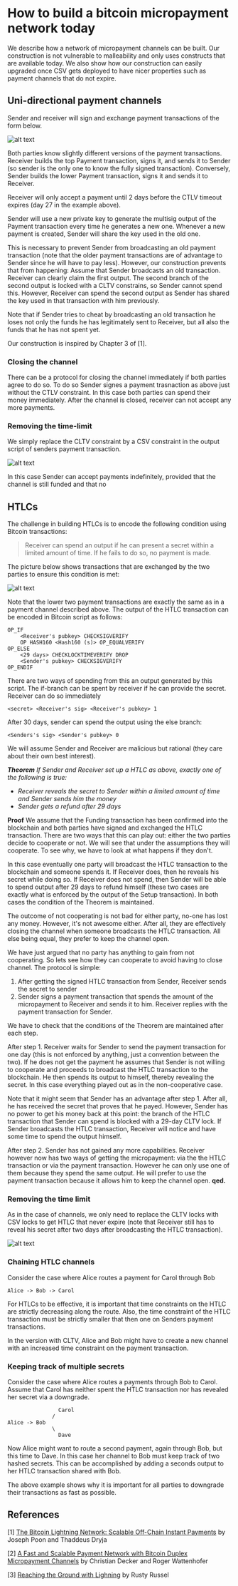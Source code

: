 # How to build a bitcoin micropayment network today

We describe how a network of micropayment channels can be built. Our construction is not vulnerable to malleability and only uses constructs that are available today. We also show how our construction can easily upgraded once CSV gets deployed to have nicer properties such as payment channels that do not expire. 

## Uni-directional payment channels

Sender and receiver will sign and exchange payment transactions of the form below.

![alt text](./ntl-channel-now.png "ntl-channel-now.png")

Both parties know slightly different versions of the payment transactions. Receiver builds the top Payment transaction, signs it, and sends it to Sender (so sender is the only one to know the fully signed transaction). Conversely, Sender builds the lower Payment transaction, signs it and sends it to Receiver. 

Receiver will only accept a payment until 2 days before the CTLV timeout expires (day 27 in the example above).

Sender will use a new private key to generate the multisig output of the Payment transaction every time he generates a new one. Whenever a new payment is created, Sender will share the key used in the old one.

This is necessary to prevent Sender from broadcasting an old payment transaction (note that the older payment transactions are of advantage to Sender since he will have to pay less). However, our construction prevents that from happening: Assume that Sender broadcasts an old transaction. Receiver can clearly claim the first output. The second branch of the second output is locked with a CLTV constrains, so Sender cannot spend this. However, Receiver can spend the second output as Sender has shared the key used in that transaction with him previously.

Note that if Sender tries to cheat by broadcasting an old transaction he loses not only the funds he has legitimately sent to Receiver, but all also the funds that he has not spent yet.

Our construction is inspired by Chapter 3 of [1]. 

### Closing the channel

There can be a protocol for closing the channel immediately if both parties agree to do so. To do so Sender signes a payment trasnaction as above just without the CTLV constraint. In this case both parties can spend their money immediately. After the channel is closed, receiver can not accept any more payments.

### Removing the time-limit

We simply replace the CLTV constraint by a CSV constraint in the output script of senders payment transaction.

![alt text](./ntl-channel-now.png "ntl-channel.png")

In this case Sender can accept payments indefinitely, provided that the channel is still funded and that no 


## HTLCs

The challenge in building HTLCs is to encode the following condition using Bitcoin transactions:

> Receiver can spend an output if he can present a secret within a limited amount of time. If he fails to do so, no payment is made.

The picture below shows transactions that are exchanged by the two parties to ensure this condition is met: 

![alt text](./non-malleable-now.png "non-malleable-now.png")

Note that the lower two payment transactions are exactly the same as in a payment channel described above. The output of the HTLC transaction can be encoded in Bitcoin script as follows:

	OP_IF
		<Receiver's pubkey> CHECKSIGVERIFY
		OP HASH160 <Hash160 (s)> OP_EQUALVERIFY 
	OP_ELSE
		<29 days> CHECKLOCKTIMEVERIFY DROP
		<Sender's pubkey> CHECKSIGVERIFY
	OP_ENDIF
	
There are two ways of spending from this an output generated by this script. The if-branch can be spent by receiver if he can provide the secret. Receiver can do so immediately

	<secret> <Receiver's sig> <Receiver's pubkey> 1

After 30 days, sender can spend the output using the else branch:

	<Senders's sig> <Sender's pubkey> 0

We will assume Sender and Receiver are malicious but rational (they care about their own best interest). 

*__Theorem__ If Sender and Receiver set up a HTLC as above, exactly one of the following is true:*

 * *Receiver reveals the secret to Sender within a limited amount of time and Sender sends him the money*
 * *Sender gets a refund after 29 days*

**Proof** We assume that the Funding transaction has been confirmed into the blockchain and both parties have signed and exchanged the HTLC transaction. There are two ways that this can play out: either the two parties decide to cooperate or not. We will see that under the assumptions they will cooperate. To see why, we have to look at what happens if they don't.

In this case eventually one party will broadcast the HTLC transaction to the blockchain and someone spends it. If Receiver does, then he reveals his secret while doing so. If Receiver does not spend, then Sender will be able to spend output after 29 days to refund himself (these two cases are exactly what is enforced by the output of the Setup transaction). In both cases the condition of the Theorem is maintained.

The outcome of not cooperating is not bad for either party, no-one has lost any money. However, it's not awesome either. After all, they are effectively closing the channel when someone broadcasts the HTLC transaction. All else being equal, they prefer to keep the channel open.

We have just argued that no party has anything to gain from not cooperating. So lets see how they can cooperate to avoid having to close channel. The protocol is simple:

1. After getting the signed HTLC transaction from Sender, Receiver sends the secret to sender
2. Sender signs a payment transaction that spends the amount of the micropayment to Receiver and sends it to him. Receiver replies with the payment transaction for Sender.

We have to check that the conditions of the Theorem are maintained after each step.

After step 1. Receiver waits for Sender to send the payment transaction for one day (this is not enforced by anything, just a convention between the two). If he does not get the payment he assumes that Sender is not willing to cooperate and proceeds to broadcast the HTLC transaction to the blockchain. He then spends its output to himself, thereby revealing the secret. In this case everything played out as in the non-cooperative case. 

Note that it might seem that Sender has an advantage after step 1. After all, he has received the secret that proves that he payed. However, Sender has no power to get his money back at this point: the branch of the HTLC transaction that Sender can spend is blocked with a 29-day CLTV lock. If Sender broadcasts the HTLC transaction, Receiver will notice and have some time to spend the output himself.

After step 2. Sender has not gained any more capabilities. Receiver however now has two ways of getting the micropayment: via the the HTLC transaction or via the payment transaction. However he can only use one of them because they spend the same output. He will prefer to use the payment transaction because it allows him to keep the channel open. **qed.**


### Removing the time limit

As in the case of channels, we only need to replace the CLTV locks with CSV locks to get HTLC that never expire (note that Receiver still has to reveal his secret after two days after broadcasting the HTLC transaction). 

![alt text](./non-malleable.png "non-malleable.png")

### Chaining HTLC channels

Consider the case where Alice routes a payment for Carol through Bob
    
    Alice -> Bob -> Carol
    
For HTLCs to be effective, it is important that time constraints on the HTLC are strictly decreasing along the route. Also, the time constraint of the HTLC transaction must be strictly smaller that then one on Senders payment transactions. 

In the version with CLTV, Alice and Bob might have to create a new channel with an increased time constraint on the payment transaction.

### Keeping track of multiple secrets

Consider the case where Alice routes a payments through Bob to Carol. Assume that Carol has neither spent the HTLC transaction nor has revealed her secret via a downgrade.


	                Carol
	              /
    Alice -> Bob
	              \
	                Dave

Now Alice might want to route a second payment, again through Bob, but this time to Dave. In this case her channel to Bob must keep track of two hashed secrets. This can be accomplished by adding a seconds output to her HTLC transaction shared with Bob.

The above example shows why it is important for all parties to downgrade their transactions as fast as possible.


## References 

[1] [The Bitcoin Lightning Network:
Scalable Off-Chain Instant Payments](http://lightning.network/lightning-network-paper.pdf) by Joseph Poon and Thaddeus Dryja

[2] [A Fast and Scalable Payment Network with
Bitcoin Duplex Micropayment Channels](http://diyhpl.us/~bryan/papers2/bitcoin/Fast%20and%20scalable%20payment%20network%20with%20Bitcoin%20duplex%20micropayment%20channels.pdf) by Christian Decker and Roger Wattenhofer

[3] [Reaching the Ground with Lighning](http://diyhpl.us/~bryan/papers2/bitcoin/Fast%20and%20scalable%20payment%20network%20with%20Bitcoin%20duplex%20micropayment%20channels.pdf) by Rusty Russel
